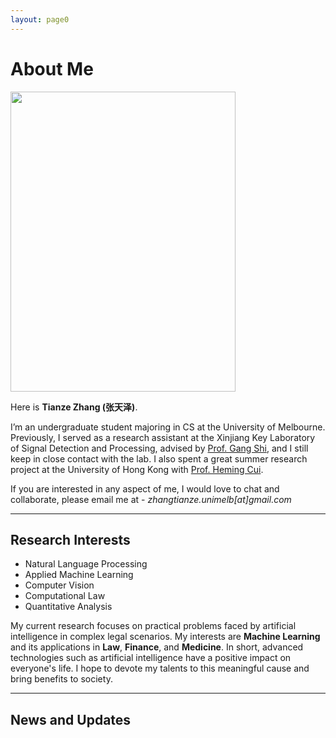 ```yaml
---
layout: page0
---
```


# About Me

<img src="https://zhangtianze.com/MeJhiPli.png" class="floatpic" width="360" height="480">

Here is **Tianze Zhang (张天泽)**.

I’m an undergraduate student majoring in CS at the University of Melbourne. Previously, I served as a research assistant at the Xinjiang Key Laboratory of Signal Detection and Processing, advised by [Prof. Gang Shi](https://it.xju.edu.cn/info/1144/2113.htm), and I still keep in close contact with the lab. I also spent a great summer research project at the University of Hong Kong with [Prof. Heming Cui](https://www.cs.hku.hk/people/academic-staff/heming).

If you are interested in any aspect of me, I would love to chat and collaborate, please email me at - *zhangtianze.unimelb[at]gmail.com*

---

<!--## Academic Background

- **July 2025 - Future:** The University of Melbourne (BSc, CS)
- **Jan 2023 - June 2025:** Xinjiang Key Laboratory of Signal Detection and Processing(Research assistant)
- **Sep 2022 - June 2024:** Xinjiang University (BSc, CS)(Transfer to UniMelb)
- **July 2023 - Aug 2023:** The University of Hongkong(Summer research)

---
-->

<!--## Academic Milestones-->

<!-- Mar 2024：Very honored to receive the **Offer of Bachelor of Science** from **The University of Melbourne**. -->
<!-- July 2023：Very excited to join a **Summer reasearch** project at **The University of Hong Kong**.-->
<!-- Jan 2023：Very honored to join the **Xinjiang Key Laboratory of Signal Detection and Processing**.-->

<!--## Recommendation

- Recommendation Letter from [Prof. Gang Shi](https://it.xju.edu.cn/info/1144/2113.htm) , Xinjiang University
- Recommendation Letter from [Prof. Heming Cui](https://www.cs.hku.hk/people/academic-staff/heming) , The University of Hongkong.

---
-->

## Research Interests

- Natural Language Processing
- Applied Machine Learning
- Computer Vision
- Computational Law
- Quantitative Analysis

My current research focuses on practical problems faced by artificial intelligence in complex legal scenarios. My interests are **Machine Learning** and its applications in **Law**, **Finance**, and **Medicine**. In short, advanced technologies such as artificial intelligence have a positive impact on everyone's life. I hope to devote my talents to this meaningful cause and bring benefits to society.

---

## News and Updates

<!DOCTYPE html>
<html lang="zh-CN">
<head>
    <meta charset="UTF-8">
    <meta name="viewport" content="width=device-width, initial-scale=1.0">
    <title>学术成就时间轴 - 独立版本</title>
    <style>
        /* 独立封装的样式 - 仅影响 .academic-timeline-wrapper 内的元素 */
        .academic-timeline-wrapper {
            --ac-primary: #2c3e50;
            --ac-secondary: #3498db;
            --ac-text-light: #ecf0f1;
            --ac-bg: #fff;
            --ac-gray-light: #f8f9fa;
            --ac-gray: #6c757d;
            --ac-shadow: 0 10px 30px rgba(0,0,0,0.1);
            --ac-shadow-hover: 0 15px 40px rgba(0,0,0,0.15);
            
            font-family: system-ui, -apple-system, BlinkMacSystemFont, 'Segoe UI', sans-serif;
            background: linear-gradient(135deg, #f5f7fa 0%, #e9ecef 100%);
            color: #333;
            overflow: hidden;
            padding: 40px 20px;
            margin: 20px 0;
            border-radius: 12px;
            box-sizing: border-box;
        }

        .academic-timeline-wrapper * {
            box-sizing: border-box;
        }

        /* 主容器 */
        .academic-timeline-wrapper .academic-showcase {
            width: 90%;
            max-width: 900px;
            margin: 0 auto;
            animation: fadeInUp 0.8s ease-out;
        }

        .academic-timeline-wrapper .section-title {
            text-align: center;
            font-size: 36px;
            font-weight: 300;
            margin: 0 0 50px 0;
            color: var(--ac-primary);
            position: relative;
        }

        .academic-timeline-wrapper .section-title::after {
            content: '';
            position: absolute;
            bottom: -15px;
            left: 50%;
            transform: translateX(-50%);
            width: 60px;
            height: 3px;
            background: var(--ac-secondary);
            border-radius: 2px;
        }

        /* 内容容器 */
        .academic-timeline-wrapper .carousel-container {
            position: relative;
            height: 300px;
            border-radius: 16px;
            overflow: hidden;
            box-shadow: var(--ac-shadow);
            background: var(--ac-bg);
            display: flex;
        }

        /* 左侧成就展示区 */
        .academic-timeline-wrapper .content-panel {
            flex: 1;
            position: relative;
            background: var(--ac-bg);
            overflow: hidden;
        }

        .academic-timeline-wrapper .achievement-wrapper {
            position: relative;
            height: 100%;
            display: flex;
            align-items: center;
            justify-content: center;
        }

        .academic-timeline-wrapper .achievement-card {
            position: absolute;
            width: 90%;
            max-width: 600px;
            padding: 50px;
            opacity: 0;
            transform: translateY(30px) scale(0.95);
            transition: all 0.6s cubic-bezier(0.4, 0, 0.2, 1);
            pointer-events: none;
            margin: 0;
        }

        .academic-timeline-wrapper .achievement-card.active {
            opacity: 1;
            transform: translateY(0) scale(1);
            pointer-events: all;
        }

        .academic-timeline-wrapper .achievement-card.prev {
            transform: translateY(-30px) scale(0.95);
        }

        .academic-timeline-wrapper .achievement-card.next {
            transform: translateY(30px) scale(0.95);
        }

        .academic-timeline-wrapper .achievement-date {
            color: var(--ac-secondary);
            font-size: 14px;
            font-weight: 600;
            text-transform: uppercase;
            letter-spacing: 1px;
            margin: 0 0 12px 0;
            display: inline-block;
            position: relative;
            padding-left: 25px;
        }

        .academic-timeline-wrapper .achievement-date::before {
            content: '';
            position: absolute;
            left: 0;
            top: 50%;
            transform: translateY(-50%);
            width: 15px;
            height: 2px;
            background: var(--ac-secondary);
        }

        .academic-timeline-wrapper .achievement-title {
            font-size: 28px;
            font-weight: 700;
            margin: 0 0 20px 0;
            color: var(--ac-primary);
            line-height: 1.3;
        }

        .academic-timeline-wrapper .achievement-description {
            font-size: 16px;
            line-height: 1.8;
            color: #5a6c7d;
            margin: 0 0 25px 0;
        }

        .academic-timeline-wrapper .achievement-tags {
            display: flex;
            flex-wrap: wrap;
            gap: 10px;
            margin: 0;
            padding: 0;
            list-style: none;
        }

        .academic-timeline-wrapper .tag {
            display: inline-block;
            padding: 6px 16px;
            background: rgba(52, 152, 219, 0.1);
            color: var(--ac-secondary);
            border-radius: 20px;
            font-size: 13px;
            font-weight: 500;
            border: 1px solid rgba(52, 152, 219, 0.2);
            transition: all 0.3s ease;
            margin: 0;
        }

        .academic-timeline-wrapper .tag:hover {
            background: var(--ac-secondary);
            color: white;
            transform: translateY(-2px);
            box-shadow: 0 5px 15px rgba(52, 152, 219, 0.3);
        }

        /* 右侧时间轴面板 */
        .academic-timeline-wrapper .timeline-panel {
            width: 320px;
            background: var(--ac-primary);
            position: relative;
            display: flex;
            align-items: center;
            overflow: hidden;
        }

        .academic-timeline-wrapper .timeline-wrapper {
            width: 100%;
            height: 70%;
            position: relative;
            display: flex;
            flex-direction: column;
            justify-content: center;
            align-items: center;
            padding: 40px;
        }

        .academic-timeline-wrapper .timeline-container {
            position: relative;
            width: 100%;
            height: 100%;
            display: flex;
            flex-direction: column;
            justify-content: center;
            gap: 30px;
            transition: transform 0.6s cubic-bezier(0.4, 0, 0.2, 1);
        }

        .academic-timeline-wrapper .timeline-item {
            position: absolute;
            width: 100%;
            padding-left: 35px;
            cursor: pointer;
            opacity: 0;
            transform: scale(0.8) translateY(0);
            transition: all 0.5s cubic-bezier(0.4, 0, 0.2, 1);
            pointer-events: none;
            margin: 0;
        }

        /* 居中显示的三个位置 */
        .academic-timeline-wrapper .timeline-item.position-prev {
            transform: translateY(-80px) scale(0.85);
            opacity: 0.4;
            pointer-events: all;
        }

        .academic-timeline-wrapper .timeline-item.position-current {
            transform: translateY(0) scale(1);
            opacity: 1;
            pointer-events: all;
        }

        .academic-timeline-wrapper .timeline-item.position-next {
            transform: translateY(80px) scale(0.85);
            opacity: 0.4;
            pointer-events: all;
        }

        .academic-timeline-wrapper .timeline-item::before {
            content: '';
            position: absolute;
            left: 0;
            top: 8px;
            width: 12px;
            height: 12px;
            background: rgba(255, 255, 255, 0.3);
            border-radius: 50%;
            border: 2px solid rgba(255, 255, 255, 0.5);
            transition: all 0.5s ease;
        }

        .academic-timeline-wrapper .timeline-item.position-current::before {
            width: 18px;
            height: 18px;
            background: var(--ac-secondary);
            border-color: var(--ac-bg);
            box-shadow: 0 0 0 4px rgba(52, 152, 219, 0.3);
            top: 5px;
        }

        .academic-timeline-wrapper .timeline-date {
            color: var(--ac-text-light);
            font-weight: 600;
            margin: 0 0 5px 0;
            font-size: 14px;
            transition: all 0.5s ease;
        }

        .academic-timeline-wrapper .timeline-item.position-current .timeline-date {
            font-size: 18px;
        }

        .academic-timeline-wrapper .timeline-title {
            color: rgba(255, 255, 255, 0.7);
            font-size: 13px;
            line-height: 1.4;
            transition: all 0.5s ease;
            margin: 0;
        }

        .academic-timeline-wrapper .timeline-item.position-current .timeline-title {
            color: rgba(255, 255, 255, 0.9);
            font-size: 14px;
        }

        /* 连接线 */
        .academic-timeline-wrapper .timeline-line {
            position: absolute;
            left: 45px;
            top: 50%;
            transform: translateY(-50%);
            width: 2px;
            height: 160px;
            background: linear-gradient(to bottom,
            transparent 0%,
            rgba(255,255,255,0.2) 30%,
            rgba(52,152,219,0.5) 50%,
            rgba(255,255,255,0.2) 70%,
            transparent 100%);
            pointer-events: none;
        }

        /* 导航控制 */
        .academic-timeline-wrapper .nav-controls {
            position: absolute;
            bottom: 40px;
            left: 50%;
            transform: translateX(-50%);
            display: flex;
            align-items: center;
            gap: 30px;
            z-index: 10;
        }

        .academic-timeline-wrapper .nav-button {
            width: 45px;
            height: 45px;
            border-radius: 50%;
            background: rgba(255, 255, 255, 0.95);
            border: none;
            box-shadow: 0 4px 15px rgba(0, 0, 0, 0.1);
            cursor: pointer;
            display: flex;
            align-items: center;
            justify-content: center;
            transition: all 0.3s ease;
            font-size: 18px;
            color: var(--ac-gray);
            padding: 0;
            margin: 0;
        }

        .academic-timeline-wrapper .nav-button:hover:not(:disabled) {
            transform: translateY(-2px);
            box-shadow: 0 6px 20px rgba(0, 0, 0, 0.15);
            background: white;
            color: var(--ac-secondary);
        }

        .academic-timeline-wrapper .nav-button:disabled {
            opacity: 0.3;
            cursor: not-allowed;
        }

        .academic-timeline-wrapper .progress-counter {
            font-size: 14px;
            color: var(--ac-gray);
            font-weight: 500;
            background: white;
            padding: 8px 20px;
            border-radius: 20px;
            box-shadow: 0 2px 10px rgba(0, 0, 0, 0.05);
            margin: 0;
        }

        .academic-timeline-wrapper .current-number {
            color: var(--ac-secondary);
            font-weight: 700;
            font-size: 16px;
        }

        /* 边缘渐变效果 */
        .academic-timeline-wrapper .timeline-panel::before,
        .academic-timeline-wrapper .timeline-panel::after {
            content: '';
            position: absolute;
            left: 0;
            right: 0;
            height: 80px;
            pointer-events: none;
            z-index: 1;
        }

        .academic-timeline-wrapper .timeline-panel::before {
            top: 0;
            background: linear-gradient(to bottom, var(--ac-primary) 0%, transparent 100%);
        }

        .academic-timeline-wrapper .timeline-panel::after {
            bottom: 0;
            background: linear-gradient(to top, var(--ac-primary) 0%, transparent 100%);
        }

        /* 响应式设计 */
        @media (max-width: 768px) {
            .academic-timeline-wrapper .academic-showcase {
                width: 95%;
            }

            .academic-timeline-wrapper .carousel-container {
                height: auto;
                flex-direction: column;
            }

            .academic-timeline-wrapper .content-panel {
                min-height: 400px;
            }

            .academic-timeline-wrapper .achievement-card {
                padding: 30px;
            }

            .academic-timeline-wrapper .achievement-title {
                font-size: 24px;
            }

            .academic-timeline-wrapper .timeline-panel {
                width: 100%;
                height: 180px;
            }

            .academic-timeline-wrapper .timeline-wrapper {
                flex-direction: row;
                height: 100%;
                padding: 20px;
            }

            .academic-timeline-wrapper .timeline-container {
                flex-direction: row;
            }

            .academic-timeline-wrapper .timeline-item.position-prev {
                transform: translateX(-120px) scale(0.85);
            }

            .academic-timeline-wrapper .timeline-item.position-current {
                transform: translateX(0) scale(1);
            }

            .academic-timeline-wrapper .timeline-item.position-next {
                transform: translateX(120px) scale(0.85);
            }

            .academic-timeline-wrapper .timeline-line {
                display: none;
            }

            .academic-timeline-wrapper .nav-controls {
                bottom: 20px;
            }
        }

        /* 加载动画 */
        @keyframes fadeInUp {
            from {
                opacity: 0;
                transform: translateY(20px);
            }
            to {
                opacity: 1;
                transform: translateY(0);
            }
        }
    </style>
</head>
<body>
<div class="academic-timeline-wrapper">
    <div class="academic-showcase">
        <h2 class="section-title">学术成就与动态</h2>

        <div class="carousel-container">
            <!-- 左侧内容面板 -->
            <div class="content-panel">
                <div class="achievement-wrapper">
                    <div class="achievement-card active" data-index="0">
                        <div class="achievement-date">2025-03</div>
                        <h3 class="achievement-title">Paper Acceptance</h3>
                        <p class="achievement-description">
                            Our Work--SWR-BIDeN: An Improved BIDeN Model for Severe Weather Removal in Image Processing was accepted by IJCNN2025
                        </p>
                        <div class="achievement-tags">
                            <span class="tag">CCF-C</span>
                            <span class="tag">AI</span>
                            <span class="tag">IJCNN2025</span>
                        </div>
                    </div>

                    <div class="achievement-card" data-index="1">
                        <div class="achievement-date">2025-04</div>
                        <h3 class="achievement-title">Paper Acceptance</h3>
                        <p class="achievement-description">
                            Our Work--LightDrone-YOLO: A Novel Lightweight and Efficient Object Detection Network for Unmanned Aerial Vehicles was accepted by ICIC2025
                        </p>
                        <div class="achievement-tags">
                            <span class="tag">CCF-C</span>
                            <span class="tag">AI</span>
                            <span class="tag">ICIC2025</span>
                        </div>
                    </div>

                    <div class="achievement-card" data-index="2">
                        <div class="achievement-date">2025-04</div>
                        <h3 class="achievement-title">Paper Acceptance</h3>
                        <p class="achievement-description">
                            Our Work--Lightweight Remote Sensing Image Change Detection Based on Global Feature Fusion was accepted by ICIC2025
                        </p>
                        <div class="achievement-tags">
                            <span class="tag">CCF-C</span>
                            <span class="tag">AI</span>
                            <span class="tag">ICIC2025</span>
                        </div>
                    </div>

                    <div class="achievement-card" data-index="3">
                        <div class="achievement-date">2025-04</div>
                        <h3 class="achievement-title">Paper Acceptance</h3>
                        <p class="achievement-description">
                            Our Work--GlintNet: A Lightweight Global-Local Integration Network with Spatial-Channel Mixed Attention for ReID was accepted by ICIC2025
                        </p>
                        <div class="achievement-tags">
                            <span class="tag">CCF-C</span>
                            <span class="tag">AI</span>
                            <span class="tag">ICIC2025</span>
                        </div>
                    </div>
                </div>
            </div>

            <!-- 右侧时间轴面板 -->
            <div class="timeline-panel">
                <div class="timeline-line"></div>
                <div class="timeline-wrapper">
                    <div class="timeline-container" id="timelineContainer">
                        <!-- 时间轴项目将通过JavaScript动态生成 -->
                    </div>
                </div>
            </div>
        </div>

        <!-- 导航控制 -->
        <div class="nav-controls">
            <button class="nav-button" id="prevBtn">
                <svg width="18" height="18" viewBox="0 0 24 24" fill="none" stroke="currentColor" stroke-width="2.5">
                    <path d="M15 18l-6-6 6-6"/>
                </svg>
            </button>
            <div class="progress-counter">
                <span class="current-number" id="currentNum">1</span> / <span id="totalNum">4</span>
            </div>
            <button class="nav-button" id="nextBtn">
                <svg width="18" height="18" viewBox="0 0 24 24" fill="none" stroke="currentColor" stroke-width="2.5">
                    <path d="M9 18l6-6-6-6"/>
                </svg>
            </button>
        </div>
    </div>
</div>

<script>
    (function() {
        // 使用立即执行函数避免全局变量污染
        
        // 时间轴数据
        const timelineData = [
            { date: '2025-03', title: 'Our work was accepted by IJCNN2025' },
            { date: '2025-04', title: 'Our work was accepted by ICIC2025' },
            { date: '2025-04', title: 'Our work was accepted by ICIC2025' },
            { date: '2025-04', title: 'Our work was accepted by ICIC2025' }
        ];

        // 初始化变量 - 使用容器内的元素查询
        let currentIndex = 0;
        const wrapper = document.querySelector('.academic-timeline-wrapper');
        const achievementCards = wrapper.querySelectorAll('.achievement-card');
        const timelineContainer = wrapper.querySelector('#timelineContainer');
        const prevBtn = wrapper.querySelector('#prevBtn');
        const nextBtn = wrapper.querySelector('#nextBtn');
        const currentNum = wrapper.querySelector('#currentNum');
        const totalNum = wrapper.querySelector('#totalNum');
        const totalItems = achievementCards.length;

        // 设置总数
        totalNum.textContent = totalItems;

        // 创建时间轴项目
        function createTimelineItems() {
            timelineData.forEach((item, index) => {
                const timelineItem = document.createElement('div');
                timelineItem.className = 'timeline-item';
                timelineItem.setAttribute('data-index', index);

                timelineItem.innerHTML = `
                    <div class="timeline-date">${item.date}</div>
                    <div class="timeline-title">${item.title}</div>
                `;

                timelineItem.addEventListener('click', () => {
                    goToIndex(index);
                });

                timelineContainer.appendChild(timelineItem);
            });
        }

        // 更新时间轴位置
        function updateTimelinePositions() {
            const items = timelineContainer.querySelectorAll('.timeline-item');

            items.forEach((item, index) => {
                item.classList.remove('position-prev', 'position-current', 'position-next');

                if (index === currentIndex - 1 && index >= 0) {
                    item.classList.add('position-prev');
                } else if (index === currentIndex) {
                    item.classList.add('position-current');
                } else if (index === currentIndex + 1 && index < totalItems) {
                    item.classList.add('position-next');
                }
            });
        }

        // 更新显示状态
        function updateDisplay(index) {
            // 更新成就卡片
            achievementCards.forEach((card, i) => {
                card.classList.remove('active', 'prev', 'next');
                if (i === index) {
                    card.classList.add('active');
                } else if (i < index) {
                    card.classList.add('prev');
                } else {
                    card.classList.add('next');
                }
            });

            // 更新时间轴
            updateTimelinePositions();

            // 更新进度数字
            currentNum.textContent = index + 1;

            // 更新按钮状态
            prevBtn.disabled = index === 0;
            nextBtn.disabled = index === totalItems - 1;
        }

        // 切换到指定索引
        function goToIndex(index) {
            if (index >= 0 && index < totalItems) {
                currentIndex = index;
                updateDisplay(currentIndex);
            }
        }

        // 上一个
        function goPrev() {
            if (currentIndex > 0) {
                goToIndex(currentIndex - 1);
            }
        }

        // 下一个
        function goNext() {
            if (currentIndex < totalItems - 1) {
                goToIndex(currentIndex + 1);
            }
        }

        // 事件监听器
        prevBtn.addEventListener('click', goPrev);
        nextBtn.addEventListener('click', goNext);

        // 键盘控制 - 只在元素获得焦点时才响应
        wrapper.addEventListener('keydown', (e) => {
            if (e.key === 'ArrowLeft' || e.key === 'ArrowUp') {
                e.preventDefault();
                goPrev();
            } else if (e.key === 'ArrowRight' || e.key === 'ArrowDown') {
                e.preventDefault();
                goNext();
            } else if (e.key >= '1' && e.key <= '9') {
                const num = parseInt(e.key) - 1;
                if (num < totalItems) {
                    goToIndex(num);
                }
            }
        });

        // 使wrapper可以获得焦点
        wrapper.setAttribute('tabindex', '0');

        // 鼠标滚轮控制 - 仅在容器内部
        let isScrolling = false;
        const carouselContainer = wrapper.querySelector('.carousel-container');

        carouselContainer.addEventListener('wheel', (e) => {
            e.preventDefault();
            if (!isScrolling) {
                isScrolling = true;
                if (e.deltaY > 0) {
                    goNext();
                } else {
                    goPrev();
                }
                setTimeout(() => {
                    isScrolling = false;
                }, 600);
            }
        });

        // 触摸滑动支持
        let touchStartX = 0;
        let touchStartY = 0;
        let touchEndX = 0;
        let touchEndY = 0;

        carouselContainer.addEventListener('touchstart', (e) => {
            touchStartX = e.touches[0].clientX;
            touchStartY = e.touches[0].clientY;
        });

        carouselContainer.addEventListener('touchmove', (e) => {
            touchEndX = e.touches[0].clientX;
            touchEndY = e.touches[0].clientY;
        });

        carouselContainer.addEventListener('touchend', () => {
            const diffX = touchStartX - touchEndX;
            const diffY = touchStartY - touchEndY;
            const threshold = 50;

            if (Math.abs(diffX) > Math.abs(diffY)) {
                // 水平滑动
                if (diffX > threshold) {
                    goNext();
                } else if (diffX < -threshold) {
                    goPrev();
                }
            } else {
                // 垂直滑动
                if (diffY > threshold) {
                    goNext();
                } else if (diffY < -threshold) {
                    goPrev();
                }
            }
        });

        // 自动高度调整
        function adjustTimelineHeight() {
            const isMobile = window.innerWidth <= 768;
            if (!isMobile) {
                const activeCard = wrapper.querySelector('.achievement-card.active');
                if (activeCard) {
                    const cardHeight = activeCard.offsetHeight;
                    const container = wrapper.querySelector('.carousel-container');
                    container.style.height = Math.max(500, cardHeight + 100) + 'px';
                }
            }
        }

        // 窗口大小改变时调整
        window.addEventListener('resize', () => {
            adjustTimelineHeight();
            updateTimelinePositions();
        });

        // 添加平滑过渡
        function smoothTransition() {
            const items = timelineContainer.querySelectorAll('.timeline-item');
            items.forEach((item) => {
                item.style.transition = 'all 0.5s cubic-bezier(0.4, 0, 0.2, 1)';
            });
        }

        // 添加悬停效果
        achievementCards.forEach(card => {
            card.addEventListener('mouseenter', () => {
                if (card.classList.contains('active')) {
                    card.style.transform = 'translateY(0) scale(1.02)';
                }
            });

            card.addEventListener('mouseleave', () => {
                if (card.classList.contains('active')) {
                    card.style.transform = 'translateY(0) scale(1)';
                }
            });
        });

        // 页面可见性改变时的处理
        document.addEventListener('visibilitychange', () => {
            if (!document.hidden) {
                smoothTransition();
            }
        });

        // 初始化
        createTimelineItems();
        updateDisplay(0);
        smoothTransition();
        adjustTimelineHeight();

        // 预加载动画
        setTimeout(() => {
            wrapper.querySelector('.academic-showcase').style.opacity = '1';
        }, 100);

    })();
</script>
</body>
</html>


